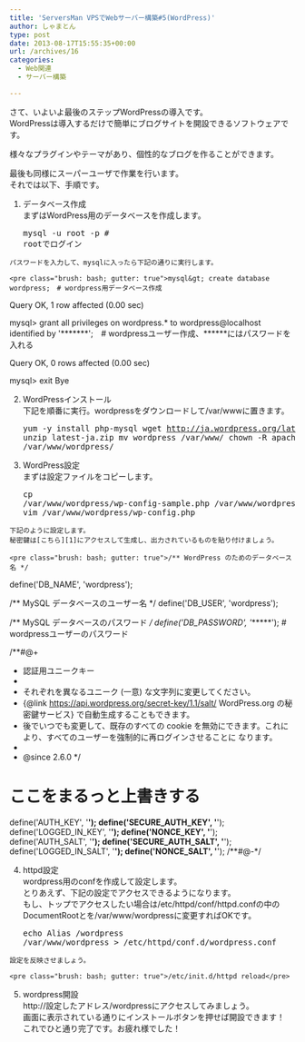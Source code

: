 ```yaml
---
title: 'ServersMan VPSでWebサーバー構築#5(WordPress)'
author: しゃまとん
type: post
date: 2013-08-17T15:55:35+00:00
url: /archives/16
categories:
  - Web関連
  - サーバー構築

---
```

さて、いよいよ最後のステップWordPressの導入です。  
WordPressは導入するだけで簡単にブログサイトを開設できるソフトウェアです。

様々なプラグインやテーマがあり、個性的なブログを作ることができます。

最後も同様にスーパーユーザで作業を行います。  
それでは以下、手順です。  
<!--more-->

  1. データベース作成  
    まずはWordPress用のデータベースを作成します。</p> <pre class="brush: bash; gutter: true">mysql -u root -p # rootでログイン</pre>
    
    パスワードを入力して、mysqlに入ったら下記の通りに実行します。
    
    <pre class="brush: bash; gutter: true">mysql&gt; create database wordpress;　# wordpress用データベース作成
Query OK, 1 row affected (0.00 sec)

mysql&gt; grant all privileges on wordpress.* to wordpress@localhost identified by &#039;*******&#039;;　# wordpressユーザー作成、******にはパスワードを入れる

Query OK, 0 rows affected (0.00 sec)

mysql&gt; exit
Bye</pre>

  2. WordPressインストール  
    下記を順番に実行。wordpressをダウンロードして/var/wwwに置きます。</p> <pre class="brush: bash; gutter: true">yum -y install php-mysql
wget http://ja.wordpress.org/latest-ja.zip
unzip latest-ja.zip
mv wordpress /var/www/
chown -R apache:apache /var/www/wordpress/</pre>

  3. WordPress設定  
    まずは設定ファイルをコピーします。</p> <pre class="brush: actionscript3; gutter: true">cp /var/www/wordpress/wp-config-sample.php /var/www/wordpress/wp-config.php
vim /var/www/wordpress/wp-config.php</pre>
    
    下記のように設定します。  
    秘密鍵は[こちら][1]にアクセスして生成し、出力されているものを貼り付けましょう。
    
    <pre class="brush: bash; gutter: true">/** WordPress のためのデータベース名 */
define(&#039;DB_NAME&#039;, &#039;wordpress&#039;);

/** MySQL データベースのユーザー名 */
define(&#039;DB_USER&#039;, &#039;wordpress&#039;);

/** MySQL データベースのパスワード */
define(&#039;DB_PASSWORD&#039;, &#039;******&#039;); # wordpressユーザーのパスワード

/**#@+
 * 認証用ユニークキー
 *
 * それぞれを異なるユニーク (一意) な文字列に変更してください。
 * {@link https://api.wordpress.org/secret-key/1.1/salt/ WordPress.org の秘密鍵サービス} で自動生成することもできます。
 * 後でいつでも変更して、既存のすべての cookie を無効にできます。これにより、すべてのユーザーを強制的に再ログインさせることに
なります。
 *
 * @since 2.6.0
 */
# ここをまるっと上書きする
define(&#039;AUTH_KEY&#039;,         &#039;****************************************************************&#039;);
define(&#039;SECURE_AUTH_KEY&#039;,  &#039;****************************************************************&#039;);
define(&#039;LOGGED_IN_KEY&#039;,    &#039;****************************************************************&#039;);
define(&#039;NONCE_KEY&#039;,        &#039;****************************************************************&#039;);
define(&#039;AUTH_SALT&#039;,        &#039;****************************************************************&#039;);
define(&#039;SECURE_AUTH_SALT&#039;, &#039;****************************************************************&#039;);
define(&#039;LOGGED_IN_SALT&#039;,   &#039;****************************************************************&#039;);
define(&#039;NONCE_SALT&#039;,       &#039;****************************************************************&#039;);
/**#@-*/</pre>

  4. httpd設定  
    wordpress用のconfを作成して設定します。  
    とりあえず、下記の設定でアクセスできるようになります。  
    もし、トップでアクセスしたい場合は/etc/httpd/conf/httpd.confの中のDocumentRootと<directory>を/var/www/wordpressに変更すればOKです。</p> <pre class="brush: bash; gutter: true">echo Alias /wordpress /var/www/wordpress &gt; /etc/httpd/conf.d/wordpress.conf</pre>
    
    設定を反映させましょう。
    
    <pre class="brush: bash; gutter: true">/etc/init.d/httpd reload</pre>

  5. wordpress開設  
    http://設定したアドレス/wordpressにアクセスしてみましょう。  
    画面に表示されている通りにインストールボタンを押せば開設できます！  
    これでひと通り完了です。お疲れ様でした！

 [1]: https://api.wordpress.org/secret-key/1.1/salt/